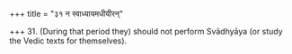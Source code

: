 +++
title = "३१ न स्वाध्यायमधीयीरन्"

+++
31. (During that period they) should not perform Svādhyāya (or study the Vedic texts for themselves).
